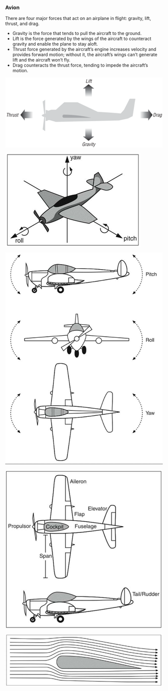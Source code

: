 ### Avion

There are four major forces that act on an airplane in flight: gravity, lift, thrust, and drag.

* Gravity is the force that tends to pull the aircraft to the ground.
* Lift is the force generated by the wings of the aircraft to counteract gravity and enable the plane to stay aloft.
* Thrust force generated by the aircraft’s engine increases velocity and provides forward motion; without it, the aircraft’s wings can’t generate lift and the aircraft won’t fly.
* Drag counteracts the thrust force, tending to impede the aircraft’s motion.

![avion-sile](slike/avion-sile.png)

![avion-rotacija](slike/avion-rotacija.png)

![avion-kretanje](slike/avion-kretanje.png)

![avion-delovi](slike/avion-delovi.png)

![dizanje-aviona](slike/dizanje-aviona.png)
